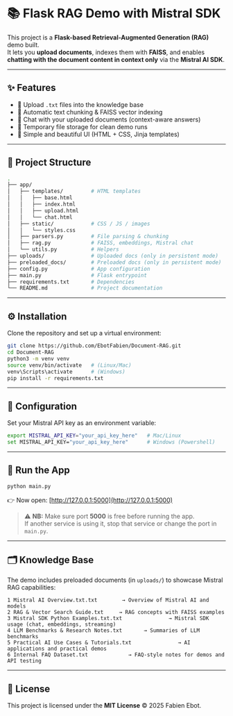 # 📚 Flask RAG Demo with Mistral SDK

This project is a **Flask-based Retrieval-Augmented Generation (RAG)** demo built.  
It lets you **upload documents**, indexes them with **FAISS**, and enables **chatting with the document content in context only** via the **Mistral AI SDK**.

---

## ✨ Features

- 🔹 Upload `.txt` files into the knowledge base  
- 🔹 Automatic text chunking & FAISS vector indexing  
- 🔹 Chat with your uploaded documents (context-aware answers)  
- 🔹 Temporary file storage for clean demo runs  
- 🔹 Simple and beautiful UI (HTML + CSS, Jinja templates)  

---

## 📂 Project Structure

```bash
.
├── app/
│   ├── templates/         # HTML templates
│   │   ├── base.html
│   │   ├── index.html
│   │   ├── upload.html
│   │   └── chat.html
│   ├── static/            # CSS / JS / images
│   │   └── styles.css
│   ├── parsers.py         # File parsing & chunking
│   ├── rag.py             # FAISS, embeddings, Mistral chat
│   └── utils.py           # Helpers
├── uploads/               # Uploaded docs (only in persistent mode)
├── preloaded_docs/        # Preloaded docs (only in persistent mode)
├── config.py              # App configuration
├── main.py                # Flask entrypoint
├── requirements.txt       # Dependencies
└── README.md              # Project documentation
```
---
## ⚙️ Installation

Clone the repository and set up a virtual environment:

```bash
git clone https://github.com/EbotFabien/Document-RAG.git
cd Document-RAG
python3 -m venv venv
source venv/bin/activate   # (Linux/Mac)
venv\Scripts\activate      # (Windows)
pip install -r requirements.txt 
```
---
## 🔑 Configuration

Set your Mistral API key as an environment variable:

```bash
export MISTRAL_API_KEY="your_api_key_here"   # Mac/Linux
set MISTRAL_API_KEY="your_api_key_here"      # Windows (Powershell)
```
---
## 🚀 Run the App
```bash
python main.py
```

👉 Now open: [http://127.0.0.1:5000](http://127.0.0.1:5000)

> ⚠️ **NB:** Make sure port **5000** is free before running the app.  
> If another service is using it, stop that service or change the port in `main.py`.

---
## 🗂️ Knowledge Base

The demo includes preloaded documents (in `uploads/`) to showcase Mistral RAG capabilities:

```text
1 Mistral AI Overview.txt.txt        → Overview of Mistral AI and models
2 RAG & Vector Search Guide.txt     → RAG concepts with FAISS examples
3 Mistral SDK Python Examples.txt.txt               → Mistral SDK usage (chat, embeddings, streaming)
4 LLM Benchmarks & Research Notes.txt       → Summaries of LLM benchmarks
5 Practical AI Use Cases & Tutorials.txt               → AI applications and practical demos
6 Internal FAQ Dataset.txt             → FAQ-style notes for demos and API testing
```

---
## 📝 License

This project is licensed under the **MIT License** © 2025 Fabien Ebot.

